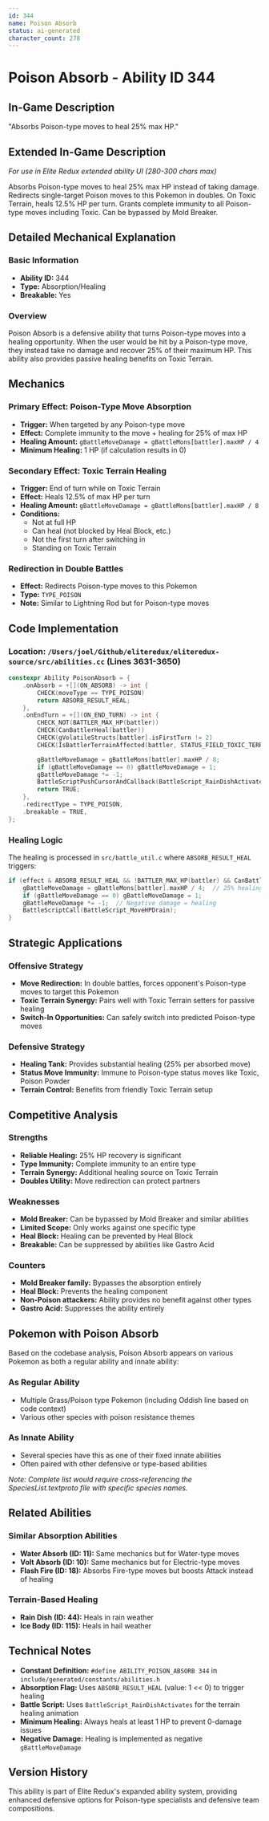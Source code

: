 ```yaml
---
id: 344
name: Poison Absorb
status: ai-generated
character_count: 278
---
```


# Poison Absorb - Ability ID 344

## In-Game Description
"Absorbs Poison-type moves to heal 25% max HP."

## Extended In-Game Description
*For use in Elite Redux extended ability UI (280-300 chars max)*

Absorbs Poison-type moves to heal 25% max HP instead of taking damage. Redirects single-target Poison moves to this Pokemon in doubles. On Toxic Terrain, heals 12.5% HP per turn. Grants complete immunity to all Poison-type moves including Toxic. Can be bypassed by Mold Breaker.

## Detailed Mechanical Explanation

### Basic Information
- **Ability ID:** 344  
- **Type:** Absorption/Healing  
- **Breakable:** Yes

### Overview

Poison Absorb is a defensive ability that turns Poison-type moves into a healing opportunity. When the user would be hit by a Poison-type move, they instead take no damage and recover 25% of their maximum HP. This ability also provides passive healing benefits on Toxic Terrain.

## Mechanics

### Primary Effect: Poison-Type Move Absorption
- **Trigger:** When targeted by any Poison-type move
- **Effect:** Complete immunity to the move + healing for 25% of max HP
- **Healing Amount:** `gBattleMoveDamage = gBattleMons[battler].maxHP / 4`
- **Minimum Healing:** 1 HP (if calculation results in 0)

### Secondary Effect: Toxic Terrain Healing
- **Trigger:** End of turn while on Toxic Terrain
- **Effect:** Heals 12.5% of max HP per turn
- **Healing Amount:** `gBattleMoveDamage = gBattleMons[battler].maxHP / 8`
- **Conditions:** 
  - Not at full HP
  - Can heal (not blocked by Heal Block, etc.)
  - Not the first turn after switching in
  - Standing on Toxic Terrain

### Redirection in Double Battles
- **Effect:** Redirects Poison-type moves to this Pokemon
- **Type:** `TYPE_POISON`
- **Note:** Similar to Lightning Rod but for Poison-type moves

## Code Implementation

### Location: `/Users/joel/Github/eliteredux/eliteredux-source/src/abilities.cc` (Lines 3631-3650)

```cpp
constexpr Ability PoisonAbsorb = {
    .onAbsorb = +[](ON_ABSORB) -> int {
        CHECK(moveType == TYPE_POISON)
        return ABSORB_RESULT_HEAL;
    },
    .onEndTurn = +[](ON_END_TURN) -> int {
        CHECK_NOT(BATTLER_MAX_HP(battler))
        CHECK(CanBattlerHeal(battler))
        CHECK(gVolatileStructs[battler].isFirstTurn != 2)
        CHECK(IsBattlerTerrainAffected(battler, STATUS_FIELD_TOXIC_TERRAIN))

        gBattleMoveDamage = gBattleMons[battler].maxHP / 8;
        if (gBattleMoveDamage == 0) gBattleMoveDamage = 1;
        gBattleMoveDamage *= -1;
        BattleScriptPushCursorAndCallback(BattleScript_RainDishActivates);
        return TRUE;
    },
    .redirectType = TYPE_POISON,
    .breakable = TRUE,
};
```

### Healing Logic

The healing is processed in `src/battle_util.c` where `ABSORB_RESULT_HEAL` triggers:

```cpp
if (effect & ABSORB_RESULT_HEAL && !BATTLER_MAX_HP(battler) && CanBattlerHeal(battler)) {
    gBattleMoveDamage = gBattleMons[battler].maxHP / 4;  // 25% healing
    if (gBattleMoveDamage == 0) gBattleMoveDamage = 1;
    gBattleMoveDamage *= -1;  // Negative damage = healing
    BattleScriptCall(BattleScript_MoveHPDrain);
}
```

## Strategic Applications

### Offensive Strategy
- **Move Redirection:** In double battles, forces opponent's Poison-type moves to target this Pokemon
- **Toxic Terrain Synergy:** Pairs well with Toxic Terrain setters for passive healing
- **Switch-In Opportunities:** Can safely switch into predicted Poison-type moves

### Defensive Strategy
- **Healing Tank:** Provides substantial healing (25% per absorbed move)
- **Status Move Immunity:** Immune to Poison-type status moves like Toxic, Poison Powder
- **Terrain Control:** Benefits from friendly Toxic Terrain setup

## Competitive Analysis

### Strengths
- **Reliable Healing:** 25% HP recovery is significant
- **Type Immunity:** Complete immunity to an entire type
- **Terrain Synergy:** Additional healing source on Toxic Terrain
- **Doubles Utility:** Move redirection can protect partners

### Weaknesses
- **Mold Breaker:** Can be bypassed by Mold Breaker and similar abilities
- **Limited Scope:** Only works against one specific type
- **Heal Block:** Healing can be prevented by Heal Block
- **Breakable:** Can be suppressed by abilities like Gastro Acid

### Counters
- **Mold Breaker family:** Bypasses the absorption entirely
- **Heal Block:** Prevents the healing component
- **Non-Poison attackers:** Ability provides no benefit against other types
- **Gastro Acid:** Suppresses the ability entirely

## Pokemon with Poison Absorb

Based on the codebase analysis, Poison Absorb appears on various Pokemon as both a regular ability and innate ability:

### As Regular Ability
- Multiple Grass/Poison type Pokemon (including Oddish line based on code context)
- Various other species with poison resistance themes

### As Innate Ability  
- Several species have this as one of their fixed innate abilities
- Often paired with other defensive or type-based abilities

*Note: Complete list would require cross-referencing the SpeciesList.textproto file with specific species names.*

## Related Abilities

### Similar Absorption Abilities
- **Water Absorb (ID: 11):** Same mechanics but for Water-type moves
- **Volt Absorb (ID: 10):** Same mechanics but for Electric-type moves
- **Flash Fire (ID: 18):** Absorbs Fire-type moves but boosts Attack instead of healing

### Terrain-Based Healing
- **Rain Dish (ID: 44):** Heals in rain weather
- **Ice Body (ID: 115):** Heals in hail weather

## Technical Notes

- **Constant Definition:** `#define ABILITY_POISON_ABSORB 344` in `include/generated/constants/abilities.h`
- **Absorption Flag:** Uses `ABSORB_RESULT_HEAL` (value: 1 << 0) to trigger healing
- **Battle Script:** Uses `BattleScript_RainDishActivates` for the terrain healing animation
- **Minimum Healing:** Always heals at least 1 HP to prevent 0-damage issues
- **Negative Damage:** Healing is implemented as negative `gBattleMoveDamage`

## Version History

This ability is part of Elite Redux's expanded ability system, providing enhanced defensive options for Poison-type specialists and defensive team compositions.